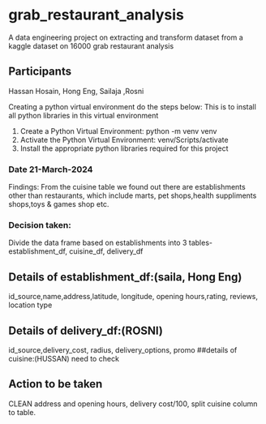 # grab_restaurant_analysis
A data engineering project on extracting and transform dataset from a kaggle dataset on 16000 grab restaurant analysis
## Participants
Hassan Hosain, Hong Eng, Sailaja ,Rosni


Creating a python virtual environment do the steps below:
This is to install all python libraries in this virtual environment

1. Create a Python Virtual Environment: python -m venv venv
2. Activate the Python Virtual Environment: venv/Scripts/activate
3. Install the appropriate python libraries required for this project
### Date 21-March-2024
Findings: From the cuisine table we found out there are establishments other than restaurants, which include marts, pet shops,health suppliments shops,toys & games shop etc.
### Decision taken:
Divide the data frame based on establishments into 3 tables- establishment_df, cuisine_df, delivery_df
## Details of establishment_df:(saila, Hong Eng)
id_source,name,address,latitude, longitude, opening hours,rating, reviews, location type
## Details of delivery_df:(ROSNI)
id_source,delivery_cost, radius, delivery_options, promo
##details of cuisine:(HUSSAN)
need to check
## Action to be taken
CLEAN address and opening hours,
delivery cost/100,
split cuisine column to table.



